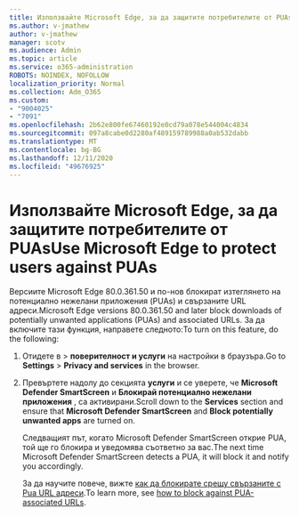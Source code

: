 ```yaml
---
title: Използвайте Microsoft Edge, за да защитите потребителите от PUAs
ms.author: v-jmathew
author: v-jmathew
manager: scotv
ms.audience: Admin
ms.topic: article
ms.service: o365-administration
ROBOTS: NOINDEX, NOFOLLOW
localization_priority: Normal
ms.collection: Adm_O365
ms.custom:
- "9004025"
- "7091"
ms.openlocfilehash: 2b62e800fe67460192e0cd79a078e544004c4834
ms.sourcegitcommit: 097a8cabe0d2280af489159789988a0ab532dabb
ms.translationtype: MT
ms.contentlocale: bg-BG
ms.lasthandoff: 12/11/2020
ms.locfileid: "49676925"
---
```

# <a name="use-microsoft-edge-to-protect-users-against-puas"></a><span data-ttu-id="c6a28-102">Използвайте Microsoft Edge, за да защитите потребителите от PUAs</span><span class="sxs-lookup"><span data-stu-id="c6a28-102">Use Microsoft Edge to protect users against PUAs</span></span>

<span data-ttu-id="c6a28-103">Версиите Microsoft Edge 80.0.361.50 и по-нов блокират изтеглянето на потенциално нежелани приложения (PUAs) и свързаните URL адреси.</span><span class="sxs-lookup"><span data-stu-id="c6a28-103">Microsoft Edge versions 80.0.361.50 and later block downloads of potentially unwanted applications (PUAs) and associated URLs.</span></span> <span data-ttu-id="c6a28-104">За да включите тази функция, направете следното:</span><span class="sxs-lookup"><span data-stu-id="c6a28-104">To turn on this feature, do the following:</span></span>

1. <span data-ttu-id="c6a28-105">Отидете в   >  **поверителност и услуги** на настройки в браузъра.</span><span class="sxs-lookup"><span data-stu-id="c6a28-105">Go to **Settings** > **Privacy and services** in the browser.</span></span>

2. <span data-ttu-id="c6a28-106">Превъртете надолу до секцията **услуги** и се уверете, че **Microsoft Defender SmartScreen** и **Блокирай потенциално нежелани приложения** , са активирани.</span><span class="sxs-lookup"><span data-stu-id="c6a28-106">Scroll down to the **Services** section and ensure that **Microsoft Defender SmartScreen** and **Block potentially unwanted apps** are turned on.</span></span>

    <span data-ttu-id="c6a28-107">Следващият път, когато Microsoft Defender SmartScreen открие PUA, той ще го блокира и уведомява съответно за вас.</span><span class="sxs-lookup"><span data-stu-id="c6a28-107">The next time Microsoft Defender SmartScreen detects a PUA, it will block it and notify you accordingly.</span></span>

    <span data-ttu-id="c6a28-108">За да научите повече, вижте [как да блокирате срещу свързаните с Pua URL адреси](https://go.microsoft.com/fwlink/?linkid=2133024).</span><span class="sxs-lookup"><span data-stu-id="c6a28-108">To learn more, see [how to block against PUA-associated URLs](https://go.microsoft.com/fwlink/?linkid=2133024).</span></span>
